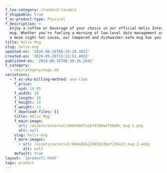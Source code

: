 ```yaml
---
f_tax-category: standard-taxable
f_shippable: true
f_ec-product-type: Physical
f_description: >-
  Enjoy a coffee or beverage of your choice in our official Helix International
  mug. Whether you're fueling a morning of low-level data management or serving
  a move night hot cocoa, our tempered and dishwasher-safe mug has you covered.
title: Helix Mug
slug: helix-mug
updated-on: '2024-06-16T06:30:28.485Z'
created-on: '2024-05-26T15:13:51.403Z'
published-on: '2024-06-16T06:30:36.264Z'
f_category:
  - cms/category/mugs.md
variations:
  - f_ec-sku-billing-method: one-time
    f_price:
      usd: 19.95
    f_width: 10
    f_length: 10
    f_height: 15
    f_weight: 12
    f_download-files: []
    title: Helix Mug
    f_main-image:
      url: /assets/external/666e8607a1bf47b0aef96d0c_mug-1.png
      alt: null
    slug: helix-mug
    f_more-images:
      - url: /assets/external/666e86622d891b36ef236a33_mug-2.webp
        alt: null
    default: true
layout: '[product].html'
tags: product
---
```



